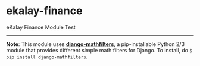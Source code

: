 # ekalay-finance
eKalay Finance Module Test

----

**Note**: This module uses **[django-mathfilters](https://github.com/dbrgn/django-mathfilters)**, a pip-installable Python 2/3 module that provides different simple math filters for Django. To install, do ```$ pip install django-mathfilters```.